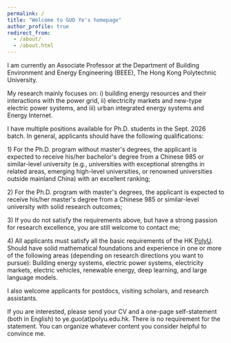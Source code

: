 ```yaml
---
permalink: /
title: "Welcome to GUO Ye's homepage"
author_profile: true
redirect_from: 
  - /about/
  - /about.html
---
```

I am currently an Associate Professor at the Department of Building Environment and Energy Engineering (BEEE), The Hong Kong Polytechnic University. 

My research mainly focuses on: i) building energy resources and their interactions with the power grid, ii) electricity markets and new-type electric power systems, and iii) urban integrated energy systems and Energy Internet. 

I have multiple positions available for Ph.D. students in the Sept. 2026 batch. In general, applicants should have the following qualifications:

1\) For the Ph.D. program without master's degrees, the applicant is expected to receive his/her bachelor's degree from a Chinese 985 or similar-level university (e.g., universities with exceptional strengths in related areas, emerging high-level universities, or renowned universities outside mainland China) with an excellent ranking;

2\) For the Ph.D. program with master's degrees, the applicant is expected to receive his/her master's degree from a Chinese 985 or similar-level university with solid research outcomes;

3\) If you do not satisfy the requirements above, but have a strong passion for research excellence, you are still welcome to contact me;

4\) All applicants must satisfy all the basic requirements of the HK [PolyU](https://www.polyu.edu.hk/gs/prospective-students/how-to-apply/). Should have solid mathematical foundations and experience in one or more of the following areas (depending on research directions you want to pursue): Building energy systems, electric power systems, electricity markets, electric vehicles, renewable energy, deep learning, and large language models.

I also welcome applicants for postdocs, visiting scholars, and research assistants.

If you are interested, please send your CV and a one-page self-statement (both in English) to ye.guo(at)polyu.edu.hk. There is no requirement for the statement. You can organize whatever content you consider helpful to convince me. 

